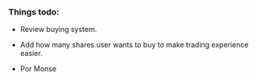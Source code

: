 
### Things todo: 
- Review buying system.
- Add how many shares user wants to buy to make trading experience easier.


- Por Monse